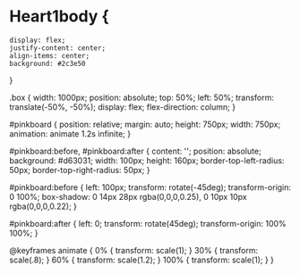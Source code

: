 # Heart1body {
	display: flex;
	justify-content: center;
	align-items: center;
	background: #2c3e50
}

.box {
	width: 1000px;
	position: absolute;
	top: 50%;
	left: 50%;
	transform: translate(-50%, -50%);
	display: flex;
	flex-direction: column;
}

#pinkboard {
	position: relative;
	margin: auto;
	height: 750px;
	width: 750px;
	animation: animate 1.2s infinite;
}

#pinkboard:before, #pinkboard:after {
	content: '';
	position: absolute;
	background: #d63031;
	width: 100px;
	height: 160px;
	border-top-left-radius: 50px;
	border-top-right-radius: 50px;
}

#pinkboard:before {
	left: 100px;
	transform: rotate(-45deg);
	transform-origin: 0 100%;
	box-shadow: 0 14px 28px rgba(0,0,0,0.25),
				0 10px 10px rgba(0,0,0,0.22);
}

#pinkboard:after {
	left: 0;
	transform: rotate(45deg);
	transform-origin: 100% 100%;
}

@keyframes animate {
	0% {
		transform: scale(1);
	}
	30% {
		transform: scale(.8);
	}
	60% {
		transform: scale(1.2);
	}
	100% {
		transform: scale(1);
	}
}
